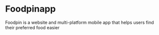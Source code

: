 # Foodpinapp
Foodpin is a website and multi-platform mobile app that helps users find their preferred food easier
